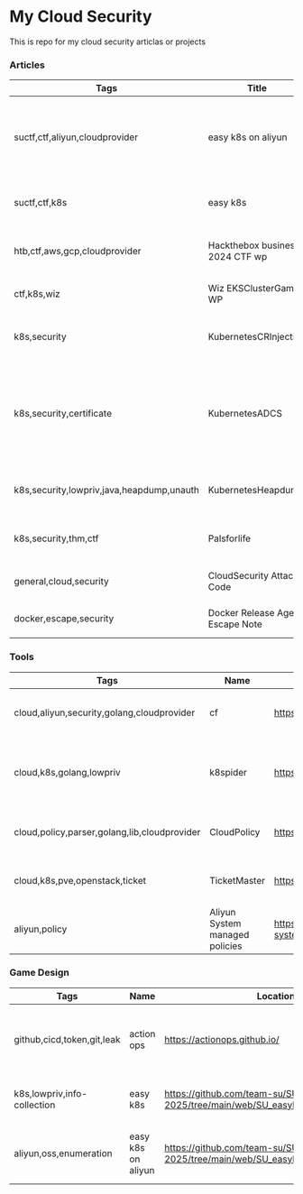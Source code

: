 # My Cloud Security 

This is repo for my cloud security articlas or projects 

### Articles

|Tags|Title|Location|Description|
|---| --- | --- | ---|
|suctf,ctf,aliyun,cloudprovider| easy k8s on aliyun |https://github.com/team-su/SUCTF-2025/tree/main/web/SU_easyk8s_on_aliyun/writeup| The official writeup of easy k8s on aliyun in SUCTF 2025, attack oss with ECS RAM Role and aliyun cli |
|suctf,ctf,k8s| easy k8s |https://github.com/team-su/SUCTF-2025/tree/main/web/SU_easyk8s/writeup| The official writeup of easy k8s in SUCTF 2025|
|htb,ctf,aws,gcp,cloudprovider|Hackthebox business 2024 CTF wp|https://github.com/Esonhugh/HTB-BusinessCTF-2024-Cloud| The writeup for the Hackthebox business 2024 CTF wp|
|ctf,k8s,wiz|Wiz EKSClusterGame WP|https://github.com/Esonhugh/WizEKSClusterGame|The writeup of EKSCluster Game|
|k8s,security|KubernetesCRInjection|https://github.com/Esonhugh/KubernetesCRInjection|Kubernetes Common/Custom Resources injection Attack|
|k8s,security,certificate|KubernetesADCS|https://github.com/Esonhugh/KubernetesCS|Kubernetes has its own "ADCS", kubernetes ceritification security -- How To Backdoor a Kubernetes in silence and more persistent?|
|k8s,security,lowpriv,java,heapdump,unauth|KubernetesHeapdump|https://github.com/Esonhugh/SpringCloudHeapdump|how to get a cluster admin with heapdump of spring cloud|
|k8s,security,thm,ctf| Palsforlife| https://eson.ninja/pentest-learning/Tryhackme-Palsforlife/| My frist Kubernetes Hacking experience|
|general,cloud,security|CloudSecurity Attack Code|https://github.com/Esonhugh/Attack_Code|My frist article for people begin the cloud|
|docker,escape,security|Docker Release Agent Escape Note|https://github.com/Esonhugh/Docker-Release-Agent-Escape|My first step of docker escape research|

### Tools

|Tags|Name|Location|Description|
|---|---| ---|---|
|cloud,aliyun,security,golang,cloudprovider|cf|https://github.com/teamssix/cf|DEPRECATED: Cloud Hacking tools for AKSK abusing(Targeted Aliyun/TencentCloud...)|
|cloud,k8s,golang,lowpriv|k8spider|https://github.com/Esonhugh/k8spider|A k8s low privilige tool for pentest, you can use it for service discovery and other attack without any priv of RBAC|
|cloud,policy,parser,golang,lib,cloudprovider|CloudPolicy|https://github.com/Esonhugh/CloudPolicy|A tools for parse AWS like policy and generate the policy in a more golang way|
|cloud,k8s,pve,openstack,ticket|TicketMaster|https://github.com/Esonhugh/TicketMaster| A tool for you to using certifate private key to generate a forged tickets|
|aliyun,policy| Aliyun System managed policies|https://github.com/Esonhugh/aliyun-system-manage|a project for u to get aliyun managed policies|

### Game Design

|Tags|Name|Location|Description|
|---|---| ---|---|
|github,cicd,token,git,leak|action ops|https://actionops.github.io/| a little game of github action ops abusing attack|
|k8s,lowpriv,info-collection| easy k8s |https://github.com/team-su/SUCTF-2025/tree/main/web/SU_easyk8s/writeup| Game of easy k8s in SUCTF 2025|
|aliyun,oss,enumeration| easy k8s on aliyun |https://github.com/team-su/SUCTF-2025/tree/main/web/SU_easyk8s_on_aliyun/writeup| Game of easy k8s on aliyun in SUCTF 2025|